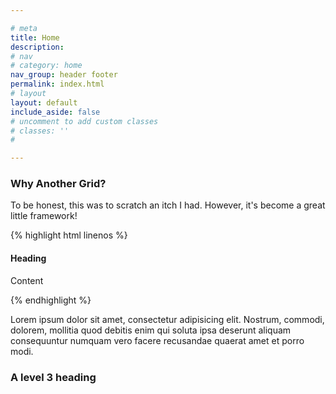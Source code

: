 ```yaml
---

# meta
title: Home
description: 
# nav
# category: home
nav_group: header footer
permalink: index.html
# layout
layout: default
include_aside: false
# uncomment to add custom classes
# classes: ''
#

---
```

<section role="region">
  
  ### Why Another Grid?
  
  To be honest, this was to scratch an itch I had. However, it's become a great little framework! 
  
  {% highlight html linenos %}
  
  <h4>Heading</h4>
  <p>Content</p>
  
  {% endhighlight %}
  
  <article class="panel inset">
    <p>Lorem ipsum dolor sit amet, consectetur adipisicing elit. Nostrum, commodi, dolorem, mollitia quod debitis enim qui soluta ipsa deserunt aliquam consequuntur numquam vero facere recusandae quaerat amet et porro modi.</p>
  </article>
</section>


### A level 3 heading

